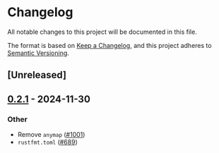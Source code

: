 # Changelog

All notable changes to this project will be documented in this file.

The format is based on [Keep a Changelog](https://keepachangelog.com/en/1.0.0/),
and this project adheres to [Semantic Versioning](https://semver.org/spec/v2.0.0.html).

## [Unreleased]

## [0.2.1](https://github.com/RobertasJ/freya/compare/freya-native-core-macro-v0.2.0...freya-native-core-macro-v0.2.1) - 2024-11-30

### Other

- Remove `anymap` ([#1001](https://github.com/RobertasJ/freya/pull/1001))
- `rustfmt.toml` ([#689](https://github.com/RobertasJ/freya/pull/689))
